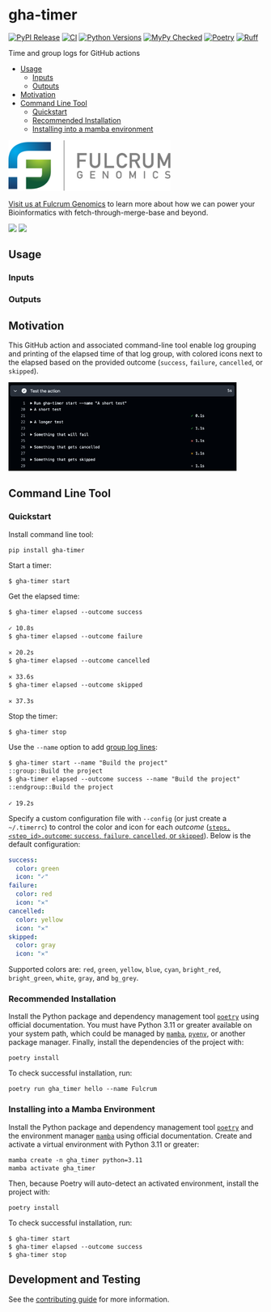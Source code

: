 # gha-timer

[![PyPI Release](https://badge.fury.io/py/gha_timer.svg)](https://badge.fury.io/py/gha_timer)
[![CI](https://github.com/fulcrumgenomics/gha-timer/actions/workflows/python_package.yml/badge.svg?branch=main)](https://github.com/fulcrumgenomics/gha-timer/actions/workflows/python_package.yml?query=branch%3Amain)
[![Python Versions](https://img.shields.io/badge/python-3.11_|_3.12_|_3.13-blue)](https://github.com/fulcrumgenomics/gha-timer)
[![MyPy Checked](http://www.mypy-lang.org/static/mypy_badge.svg)](http://mypy-lang.org/)
[![Poetry](https://img.shields.io/endpoint?url=https://python-poetry.org/badge/v0.json)](https://python-poetry.org/)
[![Ruff](https://img.shields.io/endpoint?url=https://raw.githubusercontent.com/astral-sh/ruff/main/assets/badge/v2.json)](https://docs.astral.sh/ruff/)

Time and group logs for GitHub actions

* [Usage](#usage)
  * [Inputs](#inputs)
  * [Outputs](#outputs)
* [Motivation](#motivation)
* [Command Line Tool](#command-line-tool)
  * [Quickstart](#quickstart)
  * [Recommended Installation](#recommended-installation)
  * [Installing into a mamba environment](#installing-into-a-mamba-environment)
<p>
<a href float="left"="https://fulcrumgenomics.com"><img src=".github/logos/fulcrumgenomics.svg" alt="Fulcrum Genomics" height="100"/></a>
</p>

[Visit us at Fulcrum Genomics](https://www.fulcrumgenomics.com) to learn more about how we can power your Bioinformatics with fetch-through-merge-base and beyond.

<a href="mailto:contact@fulcrumgenomics.com?subject=[GitHub inquiry]"><img src="https://img.shields.io/badge/Email_us-brightgreen.svg?&style=for-the-badge&logo=gmail&logoColor=white"/></a>
<a href="https://www.fulcrumgenomics.com"><img src="https://img.shields.io/badge/Visit_Us-blue.svg?&style=for-the-badge&logo=wordpress&logoColor=white"/></a>

## Usage

<!-- start usage -->

### Inputs

### Outputs

<!-- end usage -->

## Motivation

This GitHub action and associated command-line tool enable log grouping and printing of the elapsed time
of that log group, with colored icons next to the elapsed based on the provided outcome (`success`, `failure`, 
`cancelled`, or `skipped`).

<p>
<img src="example.png" alt="Fulcrum Genomics" height="175"/>
</p>

## Command Line Tool

### Quickstart

Install command line tool:

```console
pip install gha-timer
```

Start a timer:

```console
$ gha-timer start
```

Get the elapsed time:

```console
$ gha-timer elapsed --outcome success
                                                                      ✓ 10.8s
$ gha-timer elapsed --outcome failure
                                                                      ✕ 20.2s
$ gha-timer elapsed --outcome cancelled
                                                                      ✕ 33.6s
$ gha-timer elapsed --outcome skipped  
                                                                      ✕ 37.3s
```

Stop the timer:

```console
$ gha-timer stop
```

Use the `--name` option to add [group log lines][group-log-lines-link]:

```console
$ gha-timer start --name "Build the project"
::group::Build the project
$ gha-timer elapsed --outcome success --name "Build the project"
::endgroup::Build the project
                                                                      ✓ 19.2s
```

Specify a custom configuration file with `--config` (or just create a `~/.timerrc`) to control the color and icon for
each _outcome_ ([`steps.<step_id>.outcome`: `success`, `failure`, `cancelled`, or `skipped`][steps-context-link]). 
Below is the default configuration:

```yaml
success:
  color: green
  icon: "✓"
failure:
  color: red
  icon: "✕"
cancelled:
  color: yellow
  icon: "✕"
skipped:
  color: gray
  icon: "✕"
```

Supported colors are: `red`, `green`, `yellow`, `blue`, `cyan`, `bright_red`, `bright_green`, `white`, `gray`, 
and `bg_grey`.

[group-log-lines-link]: https://github.com/actions/toolkit/blob/main/docs/commands.md#group-and-ungroup-log-lines
[steps-context-link]: https://docs.github.com/en/actions/writing-workflows/choosing-what-your-workflow-does/accessing-contextual-information-about-workflow-runs#steps-context

### Recommended Installation

Install the Python package and dependency management tool [`poetry`](https://python-poetry.org/docs/#installation) using official documentation.
You must have Python 3.11 or greater available on your system path, which could be managed by [`mamba`](https://mamba.readthedocs.io/en/latest/installation/mamba-installation.html), [`pyenv`](https://github.com/pyenv/pyenv), or another package manager. 
Finally, install the dependencies of the project with:

```console
poetry install
```

To check successful installation, run:

```console
poetry run gha_timer hello --name Fulcrum
```

### Installing into a Mamba Environment

Install the Python package and dependency management tool [`poetry`](https://python-poetry.org/docs/#installation) and the environment manager [`mamba`](https://mamba.readthedocs.io/en/latest/installation/mamba-installation.html) using official documentation.
Create and activate a virtual environment with Python 3.11 or greater:

```console
mamba create -n gha_timer python=3.11
mamba activate gha_timer
```

Then, because Poetry will auto-detect an activated environment, install the project with:

```console
poetry install
```

To check successful installation, run:

```console
$ gha-timer start
$ gha-timer elapsed --outcome success
$ gha-timer stop
```

## Development and Testing

See the [contributing guide](./CONTRIBUTING.md) for more information.
